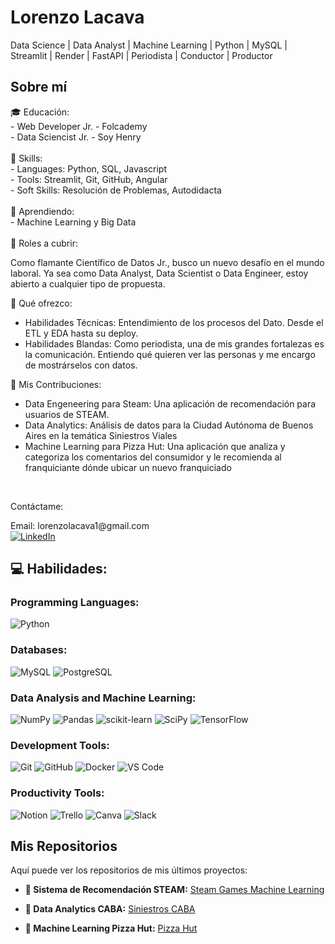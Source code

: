 <h1 align="left">Lorenzo Lacava</h1>


<p align="left">Data Science | Data Analyst | Machine Learning | Python | MySQL | Streamlit | Render | FastAPI | Periodista | Conductor | Productor</p>



<h2 align="left">Sobre mí</h2>

<p align="left">🎓 Educación:<br>
- Web Developer Jr. - Folcademy<br>
- Data Sciencist Jr. - Soy Henry<br>
<br>
🌟 Skills:<br>
- Languages: Python, SQL, Javascript<br>
- Tools: Streamlit, Git, GitHub, Angular<br>
- Soft Skills: Resolución de Problemas, Autodidacta<br>
<br>
🌱 Aprendiendo:<br>
- Machine Learning y Big Data<br>

<br>
💼 Roles a cubrir:<br>

Como flamante Científico de Datos Jr., busco un nuevo desafío en el mundo laboral. Ya sea como Data Analyst, Data Scientist o Data Engineer, estoy abierto a cualquier tipo de propuesta. 

💼 Qué ofrezco:

- Habilidades Técnicas: Entendimiento de los procesos del Dato. Desde el ETL y EDA hasta su deploy.
- Habilidades Blandas: Como periodista, una de mis grandes fortalezas es la comunicación. Entiendo qué quieren ver las personas y me encargo de mostrárselos con datos.

💼 Mis Contribuciones:

- Data Engeneering para Steam: Una aplicación de recomendación para usuarios de STEAM.
- Data Analytics: Análisis de datos para la Ciudad Autónoma de Buenos Aires en la temática Siniestros Viales
- Machine Learning para Pizza Hut: Una aplicación que analiza y categoriza los comentarios del consumidor y le recomienda al franquiciante dónde ubicar un nuevo franquiciado</p>

<br>
<p align="left">Contáctame:</p>
<p align="left">
  Email: lorenzolacava1@gmail.com<br>
  <a href="https://ar.linkedin.com/in/lacavalorenzo">
    <img src="https://img.shields.io/badge/LinkedIn-%230077B5.svg?logo=linkedin&logoColor=white" alt="LinkedIn">
  </a>
</p>

## 💻 Habilidades:

### Programming Languages:
![Python](https://img.shields.io/badge/python-3670A0?style=plastic&logo=python&logoColor=ffdd54)

### Databases:
![MySQL](https://img.shields.io/badge/mysql-%2300f.svg?style=plastic&logo=mysql&logoColor=white)
![PostgreSQL](https://img.shields.io/badge/postgresql-%23316192.svg?style=plastic&logo=postgresql&logoColor=white)

### Data Analysis and Machine Learning:
![NumPy](https://img.shields.io/badge/numpy-%23013243.svg?style=plastic&logo=numpy&logoColor=white)
![Pandas](https://img.shields.io/badge/pandas-%23150458.svg?style=plastic&logo=pandas&logoColor=white)
![scikit-learn](https://img.shields.io/badge/scikit--learn-%23F7931E.svg?style=plastic&logo=scikit-learn&logoColor=white)
![SciPy](https://img.shields.io/badge/SciPy-%230C55A5.svg?style=plastic&logo=scipy&logoColor=white)
![TensorFlow](https://img.shields.io/badge/TensorFlow-%23FF6F00.svg?style=plastic&logo=TensorFlow&logoColor=white)

### Development Tools:
![Git](https://img.shields.io/badge/Git-fc6d26?style=plastic&logo=git&logoColor=white)
![GitHub](https://img.shields.io/badge/GitHub-%23121011.svg?style=plastic&logo=github&logoColor=white)
![Docker](https://img.shields.io/badge/docker-%230db7ed.svg?style=plastic&logo=docker&logoColor=white)
![VS Code](https://img.shields.io/badge/VS%20Code-0078d7.svg?style=plastic&logo=visual-studio-code&logoColor=white)

### Productivity Tools:
![Notion](https://img.shields.io/badge/Notion-%23000000.svg?style=plastic&logo=notion&logoColor=white)
![Trello](https://img.shields.io/badge/Trello-%23026AA7.svg?style=plastic&logo=Trello&logoColor=white)
![Canva](https://img.shields.io/badge/Canva-%2300C4CC.svg?style=plastic&logo=Canva&logoColor=white)
![Slack](https://img.shields.io/badge/Slack-%4A154B.svg?style=plastic&logo=slack&logoColor=white)

## Mis Repositorios
Aquí puede ver los repositorios de mis últimos proyectos:

- **🔗 Sistema de Recomendación STEAM:** [Steam Games Machine Learning](https://github.com/Lorenzo09/STEAM_MLOPS)

- **🔗 Data Analytics CABA:** [Siniestros CABA](https://github.com/Lorenzo09/Siniestros-Viales-CABA---An-lisis-de-Datos/tree/master)

- **🔗 Machine Learning Pizza Hut:** [Pizza Hut](https://github.com/bautiarmanicode/HENRY-PROYECTO-FINAL/tree/master)
